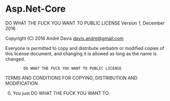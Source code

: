 # Asp.Net-Core

DO WHAT THE FUCK YOU WANT TO PUBLIC LICENSE 
                    Version 1, December 2016 

 Copyright (C) 2016 André Davis <davis.andre@gmail.com> 

 Everyone is permitted to copy and distribute verbatim or modified 
 copies of this license document, and changing it is allowed as long 
 as the name is changed. 

            DO WHAT THE FUCK YOU WANT TO PUBLIC LICENSE 
   TERMS AND CONDITIONS FOR COPYING, DISTRIBUTION AND MODIFICATION 

  0. You just DO WHAT THE FUCK YOU WANT TO.

